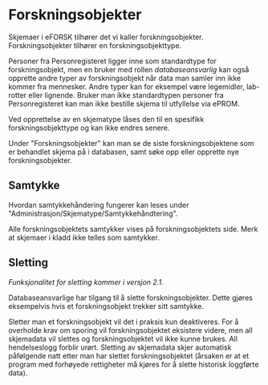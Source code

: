 # Forskningsobjekter

Skjemaer i eFORSK tilhører det vi kaller forskningsobjekter. Forskningsobjekter tilhører en forskningsobjekttype.

Personer fra Personregisteret ligger inne som standardtype for forskningsobjekt, 
men en bruker med rollen *databaseansvarlig* kan også opprette andre typer av forskningsobjekt når data man samler inn ikke kommer fra mennesker. 
Andre typer kan for eksempel være legemidler, lab-rotter eller lignende. 
Bruker man ikke standardtypen personer fra Personregisteret kan man ikke bestille skjema til utfyllelse via ePROM.

Ved opprettelse av en skjematype låses den til en spesifikk forskningsobjekttype og kan ikke endres senere.

Under "Forskningsobjekter" kan man se de siste forskningsobjektene som er behandlet skjema på i databasen, samt søke opp eller opprette nye forskningsobjekter. 

## Samtykke

Hvordan samtykkehåndering fungerer kan leses under "Administrasjon/Skjematype/Samtykkehåndtering".

Alle forskningsobjektets samtykker vises på forskningsobjektets side. Merk at skjemaer i kladd ikke telles som samtykker.

## Sletting

*Funksjonalitet for sletting kommer i versjon 2.1.*

Databaseansvarlige har tilgang til å slette forskningsobjekter. Dette gjøres eksempelvis hvis et forskningsobjekt trekker sitt samtykke.

Sletter man et forskningsobjekt vil det i praksis kun deaktiveres. For å overholde krav om sporing vil forskningsobjektet eksistere videre, men all skjemadata vil slettes og forskningsobjektet vil ikke kunne brukes. All hendelseslogg forblir urørt. Sletting av skjemadata skjer automatisk påfølgende natt etter man har slettet forskningsobjektet (årsaken er at et program med forhøyede rettigheter må kjøres for å slette historisk loggførte data).

